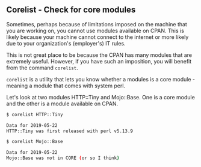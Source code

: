 ## Corelist - Check for core modules 

Sometimes, perhaps because of limitations imposed on the machine that you are 
working on, you cannot use modules available on CPAN. This is likely because
your machine cannot connect to the internet or more likely due to your 
organization's (employer's) IT rules. 

This is not great place to be because the CPAN has many modules that are 
extremely useful. However, if you have such an imposition, you will benefit
from the command ```corelist```.

```corelist``` is a utility that lets you know whether a modules is a core
module - meaning a module that comes with system perl.

Let's look at two modules HTTP::Tiny and Mojo::Base. One is a core module 
and the other is a module available on CPAN.

```bash
$ corelist HTTP::Tiny

Data for 2019-05-22
HTTP::Tiny was first released with perl v5.13.9
```

```bash
$ corelist Mojo::Base

Data for 2019-05-22
Mojo::Base was not in CORE (or so I think)
```
